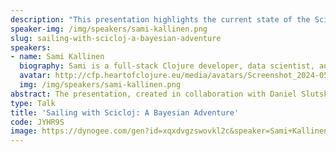 ```yaml
---
description: "This presentation highlights the current state of the Scicloj project and the data science tools it offers for Clojure, using an specific example as a guide. The preparation of the talk was a collaborative effort involving Daniel Slutsky and the Scicloj community.\r\n\r\nThe backstory to the theme of the presentation is that the speaker \"accidentally\" took up sailing during the COVID-19 pandemic. Due to health issues, he had to seek temporary housing when his kids went back to school and ended up on a boat. So, why not learn to sail while living on board? Fast forward to this summer and he has upgraded to a 46-year-old Finnish half-tonner cruising sailboat with a classic design. It's nothing fancy, quite small and basic by today's standards, but still beautiful.\r\n\r\nPolar diagrams are a valuable tool for displaying a boat's performance, highlighting the optimal boat speed for sailing at different wind angles and speeds. They provide insight into the overall performance characteristics of the boat and assist in maximizing sail configuration and route for peak speed, especially in terms of \"velocity made good,\" the effective speed toward the destination considering you may not always be able to sail directly to it. Polar diagrams are vital for racing but also useful for enhancing cruising skills. Moreover, Polar diagrams are integral for weather routing software that determines the most favorable route for a sailing vessel based on forthcoming weather conditions. Without polars, determining the speed and route for a particular boat would be impossible.\r\n\r\nThese diagrams can be generated theoretically using models based on the specific design and features of the boat. Alternatively, they can be created empirically by measuring and plotting performance data.\r\n\r\nSince there are no manufacturer-generated Polar diagrams available for this specific sailboat model, the presenter has collected various data points such as wind speed, direction, boat speed, position, and accelerometer readings. The data is analyzed, and a model is created that generates \"empirical\" polar diagrams. The data collection setup using Raspberry Pis is explained. However, the primary focus will be on showcasing Clojure's data science tools for analyzing the data and developing the model. The goal is to present advancements in notebooks, visualization tools, and conducting Bayesian analysis using Clojure."
speaker-img: /img/speakers/sami-kallinen.png
slug: sailing-with-scicloj-a-bayesian-adventure
speakers:
- name: Sami Kallinen
  biography: Sami is a full-stack Clojure developer, data scientist, and the founder of 8-bit-sheep.com, with experience in leading digital products and media strategy since the early 1990s. Sami has been working at KP System in Växjö, Sweden, for the past three years.
  avatar: http://cfp.heartofclojure.eu/media/avatars/Screenshot_2024-05-15_at_16.19.25_Gy4G1uZ.png
  img: /img/speakers/sami-kallinen.png
abstract: The presentation, created in collaboration with Daniel Slutsky and the Scicloj community, discusses the Scicloj project and the data science tools for Clojure. Sami Kallinen shares his personal journey of learning to sail during the Covid-19 pandemic. The main focus of the presentation is on Polar diagrams, which are crucial for assessing a boat's performance, important for racing tactics and choosing the optimal sailing routes. The speaker has collected and analyzes various data points to create these diagrams for a 46-year-old Finnish half-tonner cruising sailboat with a classic design. The primary focus is on showcasing how Clojure's data science tools are used to analyze data and construct models, especially through Bayesian analysis.
type: Talk
title: 'Sailing with Scicloj: A Bayesian Adventure'
code: JYHR9S
image: https://dynogee.com/gen?id=xqxdvgzswovkl2c&speaker=Sami+Kallinen&title=Sailing+with+Scicloj%3A+A+Bayesian+Adventure&type=Talk&img=https%3A//2024.heartofclojure.eu/img/speakers/sami-kallinen.png%3Fv%3D1721284426732
---
```

